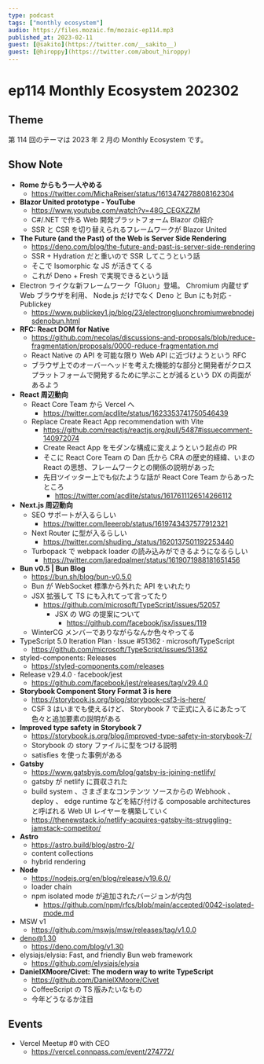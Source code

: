 ```yaml
---
type: podcast
tags: ["monthly ecosystem"]
audio: https://files.mozaic.fm/mozaic-ep114.mp3
published_at: 2023-02-11
guest: [@sakito](https://twitter.com/__sakito__)
guest: [@hiroppy](https://twitter.com/about_hiroppy)
---
```


# ep114 Monthly Ecosystem 202302

## Theme

第 114 回のテーマは 2023 年 2 月の Monthly Ecosystem です。

## Show Note

- **Rome からもう一人やめる**
  - https://twitter.com/MichaReiser/status/1613474278808162304
- **Blazor United prototype - YouTube**
  - https://www.youtube.com/watch?v=48G_CEGXZZM
  - C#/.NET で作る Web 開発プラットフォーム Blazor の紹介
  - SSR と CSR を切り替えられるフレームワークが Blazor United
- **The Future (and the Past) of the Web is Server Side Rendering**
  - https://deno.com/blog/the-future-and-past-is-server-side-rendering
  - SSR + Hydration だと重いので SSR してこうという話
  - そこで Isomorphic な JS が活きてくる
  - これが Deno + Fresh で実現できるという話
- Electron ライクな新フレームワーク「Gluon」登場。 Chromium 内蔵せず Web ブラウザを利用、 Node.js だけでなく Deno と Bun にも対応 - Publickey
  - https://www.publickey1.jp/blog/23/electrongluonchromiumwebnodejsdenobun.html
- **RFC: React DOM for Native**
  - https://github.com/necolas/discussions-and-proposals/blob/reduce-fragmentation/proposals/0000-reduce-fragmentation.md
  - React Native の API を可能な限り Web API に近づけようという RFC
  - ブラウザ上でのオーバーヘッドを考えた機能的な部分と開発者がクロスプラットフォームで開発するために学ぶことが減るという DX の両面があるよう
- **React 周辺動向**
  - React Core Team から Vercel へ
    - https://twitter.com/acdlite/status/1623353741750546439
  - Replace Create React App recommendation with Vite
    - https://github.com/reactjs/reactjs.org/pull/5487#issuecomment-140972074
    - Create React App をモダンな構成に変えようという起点の PR
    - そこに React Core Team の Dan 氏から CRA の歴史的経緯、いまの React の思想、フレームワークとの関係の説明があった
    - 先日ツイッター上でも似たような話が React Core Team からあったところ
      - https://twitter.com/acdlite/status/1617611126514266112
- **Next.js 周辺動向**
  - SEO サポートが入るらしい
    - https://twitter.com/leeerob/status/1619743437577912321
  - Next Router に型が入るらしい
    - https://twitter.com/shuding_/status/1620137501192253440
  - Turbopack で webpack loader の読み込みができるようになるらしい
    - https://twitter.com/jaredpalmer/status/1619071988181651456
- **Bun v0.5 | Bun Blog**
  - https://bun.sh/blog/bun-v0.5.0
  - Bun が WebSocket 標準から外れた API をいれたり
  - JSX 拡張して TS にも入れてって言ってたり
    - https://github.com/microsoft/TypeScript/issues/52057
      - JSX の WG の提案について
        - https://github.com/facebook/jsx/issues/119
  - WinterCG メンバーでありながらなんか色々やってる
- TypeScript 5.0 Iteration Plan · Issue #51362 · microsoft/TypeScript
  - https://github.com/microsoft/TypeScript/issues/51362
- styled-components: Releases
  - https://styled-components.com/releases
- Release v29.4.0 · facebook/jest
  - https://github.com/facebook/jest/releases/tag/v29.4.0
- **Storybook Component Story Format 3 is here**
  - https://storybook.js.org/blog/storybook-csf3-is-here/
  - CSF 3 はいまでも使えるけど、 Storybook 7 で正式に入るにあたって色々と追加要素の説明がある
- **Improved type safety in Storybook 7**
  - https://storybook.js.org/blog/improved-type-safety-in-storybook-7/
  - Storybook の story ファイルに型をつける説明
  - satisfies を使った事例がある
- **Gatsby**
  - https://www.gatsbyjs.com/blog/gatsby-is-joining-netlify/
  - gatsby が netlify に買収された
  - build system 、さまざまなコンテンツ ソースからの Webhook 、 deploy 、 edge runtime などを結び付ける composable architectures と呼ばれる Web UI レイヤーを構築していく
  - https://thenewstack.io/netlify-acquires-gatsby-its-struggling-jamstack-competitor/
- **Astro**
  - https://astro.build/blog/astro-2/
  - content collections
  - hybrid rendering
- **Node**
  - https://nodejs.org/en/blog/release/v19.6.0/
  - loader chain
  - npm isolated mode が追加されたバージョンが内包
    - https://github.com/npm/rfcs/blob/main/accepted/0042-isolated-mode.md
- MSW v1
  - https://github.com/mswjs/msw/releases/tag/v1.0.0
- deno@1.30
  - https://deno.com/blog/v1.30
- elysiajs/elysia: Fast, and friendly Bun web framework
  - https://github.com/elysiajs/elysia
- **DanielXMoore/Civet: The modern way to write TypeScript**
  - https://github.com/DanielXMoore/Civet
  - CoffeeScript の TS 版みたいなもの
  - 今年どうなるか注目

## Events

- Vercel Meetup #0 with CEO
  - https://vercel.connpass.com/event/274772/
